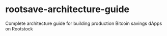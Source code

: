 # rootsave-architecture-guide
Complete architecture guide for building production Bitcoin savings dApps on Rootstock
